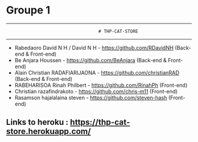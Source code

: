 # Groupe 1

************************************************************************************************************************************************************************************************************
                                       # THP-CAT-STORE
************************************************************************************************************************************************************************************************************

- Rabedaoro David N H / David N H - https://github.com/RDavidNH (Back-end & Front-end)
- Be Anjara Houssen - https://github.com/BeAnjara (Back-end & Front-end)
- Alain Christian RADAFIARIJAONA - https://github.com/christianRAD (Back-end & Front-end)
- RABEHARISOA Rinah Philbert - https://github.com/RinahPh (Front-end)
- Christian razafindrakoto - https://github.com/chris-m11 (Front-end)
- Rasamson hajalalaina steven - https://github.com/steven-hash (Front-end)

## Links to heroku : https://thp-cat-store.herokuapp.com/


